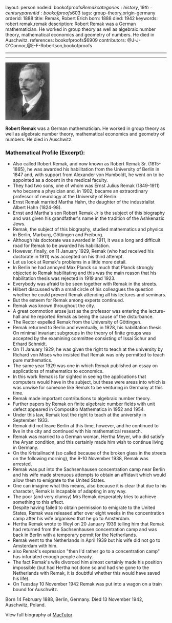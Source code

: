 layout: person
nodeid: bookofproofs$Remak
categories: history,19th-century
parentid: bookofproofs$603
tags: group-theory,origin-germany
orderid: 1888
title: Remak, Robert Erich
born: 1888
died: 1942
keywords: robert remak,remak
description: Robert Remak was a German mathematician. He worked in group theory as well as algebraic number theory, mathematical economics and geometry of numbers. He died in Auschwitz.
references: bookofproofs$6909
contributors: @J-J-O'Connor,@E-F-Robertson,bookofproofs

---



---

![Remak.jpg](https://github.com/bookofproofs/bookofproofs.github.io/blob/main/_sources/_assets/images/portraits/Remak.jpg?raw=true)

**Robert  Remak** was a German mathematician. He worked in group theory as well as algebraic number theory, mathematical economics and geometry of numbers. He died in Auschwitz.

### Mathematical Profile (Excerpt):
* Also called Robert Remak, and now known as Robert Remak Sr. (1815-1865), he was awarded his habilitation from the University of Berlin in 1847 and, with support from Alexander von Humboldt, he went on to be appointed as a docent in the medical faculty.
* They had two sons, one of whom was Ernst Julius Remak (1849-1911) who became a physician and, in 1902, became an extraordinary professor of neurology at the University of Berlin.
* Ernst Remak married Martha Hahn, the daughter of the industrialist Albert Hahn (1824-98).
* Ernst and Martha's son Robert Remak Jr is the subject of this biography and was given his grandfather's name in the tradition of the Ashkenazic Jews.
* Remak, the subject of this biography, studied mathematics and physics in Berlin, Marburg, Göttingen and Freiburg.
* Although his doctorate was awarded in 1911, it was a long and difficult road for Remak to be awarded his habilitation.
* However, finally, on 11 January 1929, Remak (who had received his doctorate in 1911) was accepted on his third attempt.
* Let us look at Remak's problems in a little more detail.
* In Berlin he had annoyed Max Planck so much that Planck strongly objected to Remak habilitating and this was the main reason that his habilitation thesis was rejected in 1919 and 1923.
* Everybody was afraid to be seen together with Remak in the streets.
* Hilbert discussed with a small circle of his colleagues the question whether he could prevent Remak attending all his lectures and seminars.
* But the esteem for Remak among experts continued.
* Remak was known throughout the city.
* A great commotion arose just as the professor was entering the lecture-hall and he reported Remak as being the cause of the disturbance.
* The Rector expelled Remak from the University of Göttingen.
* Remak returned to Berlin and eventually, in 1928, his habilitation thesis On minimal invariant subgroups in the theory of finite groups was accepted by the examining committee consisting of Issai Schur and Erhard Schmidt.
* On 11 January 1929, he was given the right to teach at the university by Richard von Mises who insisted that Remak was only permitted to teach pure mathematics.
* The same year 1929 was one in which Remak published an essay on applications of mathematics to economics.
* In this work Remak is far sighted in seeing the applications that computers would have in the subject, but these were areas into which is was unwise for someone like Remak to be venturing in Germany at this time.
* Remak made important contributions to algebraic number theory.
* Further papers by Remak on finite algebraic number fields with unit defect appeared in Compositio Mathematica in 1952 and 1954.
* Under this law, Remak lost the right to teach at the university in September 1933.
* Remak did not leave Berlin at this time, however, and he continued to live in the city and continued with his mathematical research.
* Remak was married to a German woman, Hertha Meyer, who did satisfy the Aryan condition, and this certainly made him wish to continue living in Germany.
* On the Kristallnacht (so called because of the broken glass in the streets on the following morning), the 9-10 November 1938, Remak was arrested.
* Remak was put into the Sachsenhausen concentration camp near Berlin and his wife made strenuous attempts to obtain an affidavit which would allow them to emigrate to the United States.
* One can imagine what this means, also because it is clear that due to his character, Remak is incapable of adapting in any way.
* The poor (and very clumsy) Mrs Remak desperately tries to achieve something to this effect.
* Despite having failed to obtain permission to emigrate to the United States, Remak was released after over eight weeks in the concentration camp after his wife organised that he go to Amsterdam.
* Hertha Remak wrote to Weyl on 20 January 1939 telling him that Remak had returned from the Sachsenhausen concentration camp and was back in Berlin with a temporary permit for the Netherlands.
* Remak went to the Netherlands in April 1939 but his wife did not go to Amsterdam with him.
* also Remak's expression "then I'd rather go to a concentration camp" has infuriated enough people already.
* The fact Remak's wife divorced him almost certainly made his position impossible (but had Hertha not done so and had she gone to the Netherlands with Remak, it is doubtful whether this would have saved his life).
* On Tuesday 10 November 1942 Remak was put into a wagon on a train bound for Auschwitz.

Born 14 February 1888, Berlin, Germany. Died 13 November 1942, Auschwitz, Poland.

View full biography at [MacTutor](https://mathshistory.st-andrews.ac.uk/Biographies/Remak/)
